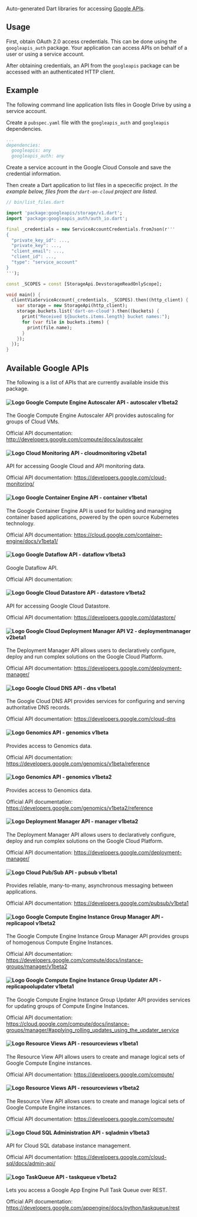 Auto-generated Dart libraries for accessing [Google APIs][libs].

## Usage

First, obtain OAuth 2.0 access credentials. This can be done using the
`googleapis_auth` package. Your application can access APIs on behalf of a
user or using a service account.

After obtaining credentials, an API from the `googleapis` package can be
accessed with an authenticated HTTP client.

## Example

The following command line application lists files in Google Drive by using a
service account.

Create a `pubspec.yaml` file with the `googleapis_auth` and `googleapis`
dependencies.

```yaml
...
dependencies:
  googleapis: any
  googleapis_auth: any
```

Create a service account in the Google Cloud Console and save the credential
information.

Then create a Dart application to list files in a spececific project. *In the
example below, files from the `dart-on-cloud` project are listed.*

```dart
// bin/list_files.dart

import 'package:googleapis/storage/v1.dart';
import 'package:googleapis_auth/auth_io.dart';

final _credentials = new ServiceAccountCredentials.fromJson(r'''
{
  "private_key_id": ...,
  "private_key": ...,
  "client_email": ...,
  "client_id": ...,
  "type": "service_account"
}
''');

const _SCOPES = const [StorageApi.DevstorageReadOnlyScope];

void main() {
  clientViaServiceAccount(_credentials, _SCOPES).then((http_client) {
    var storage = new StorageApi(http_client);
    storage.buckets.list('dart-on-cloud').then((buckets) {
      print("Received ${buckets.items.length} bucket names:");
      for (var file in buckets.items) {
        print(file.name);
      }
    });
  });
}
```

[libs]: https://developers.google.com/discovery/libraries/

## Available Google APIs

The following is a list of APIs that are currently available inside this
package.

#### ![Logo](http://www.google.com/images/icons/product/search-16.gif) Google Compute Engine Autoscaler API - autoscaler v1beta2

The Google Compute Engine Autoscaler API provides autoscaling for groups of Cloud VMs.

Official API documentation: http://developers.google.com/compute/docs/autoscaler

#### ![Logo](http://www.google.com/images/icons/product/search-16.gif) Cloud Monitoring API - cloudmonitoring v2beta1

API for accessing Google Cloud and API monitoring data.

Official API documentation: https://developers.google.com/cloud-monitoring/

#### ![Logo](http://www.google.com/images/icons/product/search-16.gif) Google Container Engine API - container v1beta1

The Google Container Engine API is used for building and managing container based applications, powered by the open source Kubernetes technology.

Official API documentation: https://cloud.google.com/container-engine/docs/v1beta1/

#### ![Logo](http://www.google.com/images/icons/product/search-16.gif) Google Dataflow API - dataflow v1beta3

Google Dataflow API.

Official API documentation: 

#### ![Logo](http://www.google.com/images/icons/product/search-16.gif) Google Cloud Datastore API - datastore v1beta2

API for accessing Google Cloud Datastore.

Official API documentation: https://developers.google.com/datastore/

#### ![Logo](http://www.google.com/images/icons/product/search-16.gif) Google Cloud Deployment Manager API V2 - deploymentmanager v2beta1

The Deployment Manager API allows users to declaratively configure, deploy and run complex solutions on the Google Cloud Platform.

Official API documentation: https://developers.google.com/deployment-manager/

#### ![Logo](http://www.google.com/images/icons/product/search-16.gif) Google Cloud DNS API - dns v1beta1

The Google Cloud DNS API provides services for configuring and serving authoritative DNS records.

Official API documentation: https://developers.google.com/cloud-dns

#### ![Logo](http://www.google.com/images/icons/product/search-16.gif) Genomics API - genomics v1beta

Provides access to Genomics data.

Official API documentation: https://developers.google.com/genomics/v1beta/reference

#### ![Logo](http://www.google.com/images/icons/product/search-16.gif) Genomics API - genomics v1beta2

Provides access to Genomics data.

Official API documentation: https://developers.google.com/genomics/v1beta2/reference

#### ![Logo](http://www.google.com/images/icons/product/search-16.gif) Deployment Manager API - manager v1beta2

The Deployment Manager API allows users to declaratively configure, deploy and run complex solutions on the Google Cloud Platform.

Official API documentation: https://developers.google.com/deployment-manager/

#### ![Logo](https://www.google.com/images/icons/product/search-16.gif) Cloud Pub/Sub API - pubsub v1beta1

Provides reliable, many-to-many, asynchronous messaging between applications.

Official API documentation: https://developers.google.com/pubsub/v1beta1

#### ![Logo](http://www.google.com/images/icons/product/search-16.gif) Google Compute Engine Instance Group Manager API - replicapool v1beta2

The Google Compute Engine Instance Group Manager API provides groups of homogenous Compute Engine Instances.

Official API documentation: https://developers.google.com/compute/docs/instance-groups/manager/v1beta2

#### ![Logo](http://www.google.com/images/icons/product/search-16.gif) Google Compute Engine Instance Group Updater API - replicapoolupdater v1beta1

The Google Compute Engine Instance Group Updater API provides services for updating groups of Compute Engine Instances.

Official API documentation: https://cloud.google.com/compute/docs/instance-groups/manager/#applying_rolling_updates_using_the_updater_service

#### ![Logo](http://www.google.com/images/icons/product/search-16.gif) Resource Views API - resourceviews v1beta1

The Resource View API allows users to create and manage logical sets of Google Compute Engine instances.

Official API documentation: https://developers.google.com/compute/

#### ![Logo](http://www.google.com/images/icons/product/search-16.gif) Resource Views API - resourceviews v1beta2

The Resource View API allows users to create and manage logical sets of Google Compute Engine instances.

Official API documentation: https://developers.google.com/compute/

#### ![Logo](http://www.google.com/images/icons/product/search-16.gif) Cloud SQL Administration API - sqladmin v1beta3

API for Cloud SQL database instance management.

Official API documentation: https://developers.google.com/cloud-sql/docs/admin-api/

#### ![Logo](https://www.google.com/images/icons/product/app_engine-16.png) TaskQueue API - taskqueue v1beta2

Lets you access a Google App Engine Pull Task Queue over REST.

Official API documentation: https://developers.google.com/appengine/docs/python/taskqueue/rest

